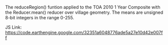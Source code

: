 The reduceRegion() funtion applied to the TOA 2010 1 Year Composite with the Reducer.mean() reducer over village geometry. The means are unsigned 8-bit integers in the range 0-255.  

JS Link:
https://code.earthengine.google.com/32351a6048776ade5a27e10d42e007ff
